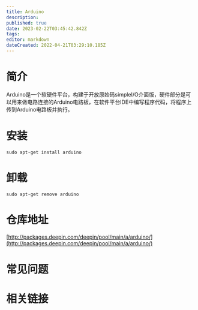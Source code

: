 ```yaml
---
title: Arduino
description: 
published: true
date: 2023-02-22T03:45:42.842Z
tags: 
editor: markdown
dateCreated: 2022-04-21T03:29:10.185Z
---
```


# 简介

Arduino是一个软硬件平台，构建于开放原始码simpleI/O介面版，硬件部分是可以用来做电路连接的Arduino电路板，在软件平台IDE中编写程序代码，将程序上传到Arduino电路板并执行。

# 安装

`sudo apt-get install arduino`

# 卸载

`sudo apt-get remove arduino`

# 仓库地址

[http://packages.deepin.com/deepin/pool/main/a/arduino/](http://packages.deepin.com/deepin/pool/main/a/arduino/)


# 常见问题


# 相关链接